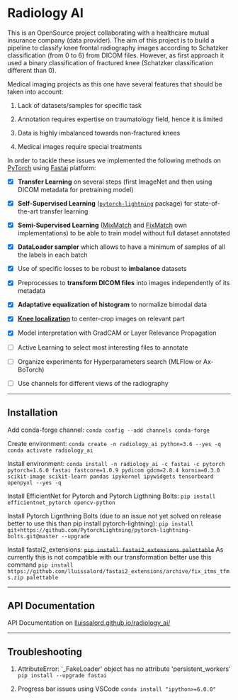 # Radiology AI

This is an OpenSource project collaborating with a healthcare mutual insurance company (data provider). The aim of this project is to build a pipeline to classify knee frontal radiography images according to Schatzker classification (from 0 to 6) from DICOM files. However, as first approach it used a binary classification of fractured knee (Schatzker classification different than 0).

Medical imaging projects as this one have several features that should be taken into account:

1. Lack of datasets/samples for specific task

2. Annotation requires expertise on traumatology field, hence it is limited

3. Data is highly imbalanced towards non-fractured knees

4. Medical images require special treatments

In order to tackle these issues we implemented the following methods on [PyTorch](https://pytorch.org/) using [Fastai](https://docs.fast.ai/) platform:

- [x] **Transfer Learning** on several steps (first ImageNet and then using DICOM metadata for pretraining model)

- [x] **Self-Supervised Learning** ([`pytorch-lightning`](https://pytorch-lightning-bolts.readthedocs.io/en/latest/self_supervised_models.html) package) for state-of-the-art transfer learning

- [x] **Semi-Supervised Learning** ([MixMatch](https://arxiv.org/abs/1905.02249) and [FixMatch](https://arxiv.org/abs/2001.07685) own implementations) to be able to train model without full dataset annotated

- [x] **DataLoader sampler** which allows to have a minimum of samples of all the labels in each batch

- [x] Use of specific losses to be robust to **imbalance** datasets

- [x] Preprocesses to **transform DICOM files** into images independently of its metadata

- [x] **Adaptative equalization of histogram** to normalize bimodal data

- [x] [**Knee localization**](https://github.com/MIPT-Oulu/KneeLocalizer) to center-crop images on relevant part

- [x] Model interpretation with GradCAM or Layer Relevance Propagation

- [ ] Active Learning to select most interesting files to annotate

- [ ] Organize experiments for Hyperparameters search (MLFlow or Ax-BoTorch)

- [ ] Use channels for different views of the radiography

---
## Installation

Add conda-forge channel:
`conda config --add channels conda-forge`

Create environment:
`conda create -n radiology_ai python=3.6 --yes -q`
`conda activate radiology_ai`

Install environment:
`conda install -n radiology_ai -c fastai -c pytorch pytorch=1.6.0 fastai fastcore=1.0.9 pydicom gdcm=2.8.4 kornia=0.3.0 scikit-image scikit-learn pandas ipykernel ipywidgets tensorboard openpyxl --yes -q`

Install EfficientNet for Pytorch and Pytorch Ligthning Bolts:
`pip install efficientnet_pytorch opencv-python`

Install Pytorch Lignthning Bolts (due to an issue not yet solved on release better to use this than pip install pytorch-lightning):
`pip install git+https://github.com/PytorchLightning/pytorch-lightning-bolts.git@master --upgrade`

Install fastai2_extensions:
~~`pip install fastai2_extensions palettable`~~
As currently this is not compatible with our transformation better use this command `pip install https://github.com/lluissalord/fastai2_extensions/archive/fix_itms_tfms.zip palettable`


---

## API Documentation

API Documentation on [lluissalord.github.io/radiology_ai/](https://lluissalord.github.io/radiology_ai/)

---

## Troubleshooting

1. AttributeError: '_FakeLoader' object has no attribute 'persistent_workers'
`pip install --upgrade fastai`

2. Progress bar issues using VSCode
`conda install "ipython>=6.0.0"`